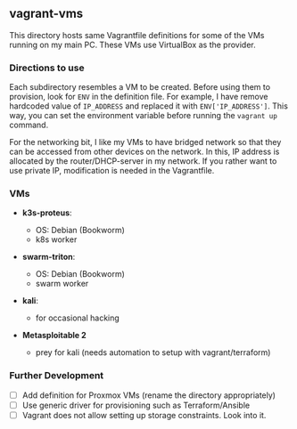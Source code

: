 ## vagrant-vms

This directory hosts same Vagrantfile definitions for some of the VMs running on my main PC. These VMs use VirtualBox as the provider.

### Directions to use

Each subdirectory resembles a VM to be created. Before using them to provision, look for `ENV` in the definition file. For example, I have remove hardcoded value of `IP_ADDRESS` and replaced it with `ENV['IP_ADDRESS']`. This way, you can set the environment variable before running the `vagrant up` command.

For the networking bit, I like my VMs to have bridged network so that they can be accessed from other devices on the network. In this, IP address is allocated by the router/DHCP-server in my network. If you rather want to use private IP, modification is needed in the Vagrantfile.

### VMs

- **k3s-proteus**:
  - OS: Debian (Bookworm)
  - k8s worker

- **swarm-triton**:
  - OS: Debian (Bookworm)
  - swarm worker

- **kali**:
  - for occasional hacking

- **Metasploitable 2**
  - prey for kali (needs automation to setup with vagrant/terraform)

### Further Development

- [ ] Add definition for Proxmox VMs (rename the directory appropriately)
- [ ] Use generic driver for provisioning such as Terraform/Ansible
- [ ] Vagrant does not allow setting up storage constraints. Look into it.
